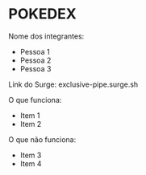 # POKEDEX

Nome dos integrantes: 
- Pessoa 1
- Pessoa 2
- Pessoa 3

Link do Surge: exclusive-pipe.surge.sh

O que funciona:
- Item 1
- Item 2

O que não funciona: 
- Item 3
- Item 4

